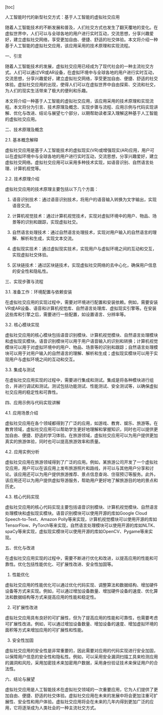 
[toc]                    
                
                
人工智能时代的新型社交方式：基于人工智能的虚拟社交应用

随着人工智能技术的不断发展和普及，人们社交方式也发生了翻天覆地的变化。在虚拟世界中，人们可以与全球各地的用户进行实时互动，交流思想，分享兴趣爱好，建立虚拟社交网络，享受更加自由、便捷、舒适的社交体验。本文将介绍一种基于人工智能的虚拟社交应用，该应用采用的技术原理和实现流程。

一、引言

随着人工智能技术的发展，虚拟社交应用已经成为了现代社会的一种主流社交方式。人们可以通过VR或AR设备，在虚拟环境中与全球各地的用户进行实时互动，交流思想，分享兴趣爱好，建立虚拟社交网络，享受更加自由、便捷、舒适的社交体验。虚拟社交应用的出现，使得人们可以在虚拟世界中自由探索、交流和社交，为人们的现实生活带来了极大的便利和乐趣。

本文将介绍一种基于人工智能的虚拟社交应用，该应用采用的技术原理和实现流程。本文将分为引言、技术原理及概念、实现步骤与流程、应用示例与代码实现讲解、优化与改进、结论与展望七个部分，以期帮助读者深入理解这种基于人工智能的虚拟社交应用。

二、技术原理及概念

2.1. 基本概念解释

虚拟社交应用是基于人工智能技术的虚拟现实(VR)或增强现实(AR)应用，用户可以在虚拟环境中与全球各地的用户进行实时互动，交流思想，分享兴趣爱好，建立虚拟社交网络。虚拟社交应用可以采用多种技术实现，如语音识别、自然语言处理、计算机视觉等。

2.2. 技术原理介绍

虚拟社交应用的技术原理主要包括以下几个方面：

1. 语音识别技术：通过语音识别技术，将用户的语音输入转换为文字输出，实现语音交流。

2. 计算机视觉技术：通过计算机视觉技术，实现对虚拟环境中的用户、物品、场景等的识别和跟踪，实现虚拟社交。

3. 自然语言处理技术：通过自然语言处理技术，实现对用户输入的自然语言的理解、解析和生成，实现文本交流。

4. 虚拟现实技术：通过虚拟现实技术，实现用户与虚拟环境之间的互动和交互，实现虚拟社交体验。

5. 区块链技术：通过区块链技术，实现虚拟社交网络的去中心化，确保用户信息的安全性和隐私性。

三、实现步骤与流程

3.1. 准备工作：环境配置与依赖安装

在虚拟社交应用的实现过程中，需要对环境进行配置和安装依赖。例如，需要安装VR或AR设备、语音和计算机视觉库、自然语言处理库、虚拟现实引擎等。在安装这些库和引擎之后，需要进行一些配置，如设置语言、分辨率等。

3.2. 核心模块实现

虚拟社交应用的核心模块包括语音识别模块、计算机视觉模块、自然语言处理模块和虚拟现实模块。语音识别模块可以用于用户语音输入的识别和转换；计算机视觉模块可以用于对虚拟环境中的用户、物品、场景等的识别和跟踪；自然语言处理模块可以用于对用户输入的自然语言的理解、解析和生成；虚拟现实模块可以用于实现用户与虚拟环境之间的互动和交互。

3.3. 集成与测试

在虚拟社交应用实现的过程中，需要进行集成和测试。集成是将各种模块进行组合，并进行调试和测试。测试包括功能测试、性能测试、安全测试等，以确保虚拟社交应用的稳定性和可靠性。

四、应用示例与代码实现讲解

4.1. 应用场景介绍

虚拟社交应用在各个领域都得到了广泛的应用，如游戏、教育、娱乐、旅游等。在教育领域，虚拟社交应用可以帮助学生更好地理解和掌握知识，同时也可以提供更加自由、便捷、舒适的学习体验。在旅游领域，虚拟社交应用可以为用户提供更加真实的旅游体验，同时也可以提高旅游效率和质量。

4.2. 应用实例分析

虚拟社交应用在旅游领域得到了广泛的应用。例如，某旅游公司开发了一个虚拟社交应用，用户可以在该应用上发布旅游照片和路线，并可以与其他用户分享和讨论。该应用还可以为用户提供旅游推荐、景点信息查询、住宿预订等服务。此外，该应用还可以为用户提供虚拟导游服务，帮助用户更好地了解旅游目的地的景点和历史。

4.3. 核心代码实现

虚拟社交应用的核心代码实现主要包括语音识别模块、计算机视觉模块、自然语言处理模块和虚拟现实模块。语音识别模块可以使用开源的库如Google Cloud Speech-to-Text、Amazon Polly等来实现，计算机视觉模块可以使用开源的库如TensorFlow、PyTorch等来实现，自然语言处理模块可以使用开源的库如NLTK、spaCy等来实现，虚拟现实模块可以使用开源的库如OpenCV、Pygame等来实现。

五、优化与改进

在虚拟社交应用实现的过程中，需要不断进行优化和改进，以提高应用的性能和可靠性。优化包括性能优化、可扩展性改进、安全性加固等。

1. 性能优化

虚拟社交应用的性能优化可以通过优化代码实现、调整算法和数据结构、增加硬件设备等方式来实现。例如，可以通过增加设备数量、增加硬件设备的速度、优化算法和数据结构等方式来提高应用的性能和稳定性。

2. 可扩展性改进

虚拟社交应用具有良好的可扩展性，但为了提高应用的性能和可靠性，也需要考虑可扩展性改进。例如，可以通过增加设备数量、增加设备的速度、增加虚拟环境的面积等方式来增加应用的可扩展性和性能。

3. 安全性加固

虚拟社交应用的安全性是非常重要的，因此需要对应用的代码实现进行安全加固，以保障用户信息的安全性和隐私性。例如，可以采用安全漏洞扫描工具来检测应用的漏洞和风险，采用加密技术来加密用户数据，采用身份验证技术来保证用户的合法性。

六、结论与展望

虚拟社交应用是人工智能技术在虚拟社交领域的一次重要应用，它为人们提供了更加自由、便捷、舒适的社交体验。虚拟社交应用在未来的发展中将会更加注重可扩展性、安全性和用户体验。虚拟社交应用将会在未来的几年内得到更加广泛的应用，它将逐渐成为人类社会的一种主流社交方式。

